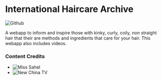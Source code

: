 # International Haircare Archive
![Github](https://img.shields.io/github/languages/top/campbellmarianna/Haircare-Archive.svg)

A webapp to inform and inspire those with kinky, curly, coily, non straight hair that their are methods and ingredients that care for your hair. This webapp also includes videos. 

### Content Credits
- ![Miss Sahel](https://www.youtube.com/channel/UCSckTng5AtHyTxKQGpXJDpQ)
- ![New China TV](https://www.youtube.com/channel/UCHBDXQDmqnaqIEPdEapEFVQ)
